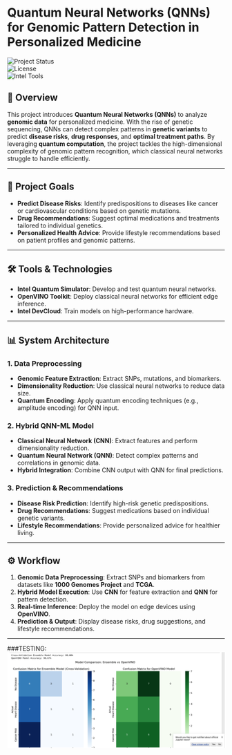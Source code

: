 # Quantum Neural Networks (QNNs) for Genomic Pattern Detection in Personalized Medicine  

![Project Status](https://img.shields.io/badge/Status-In%20Development-blue)  
![License](https://img.shields.io/badge/License-MIT-green)  
![Intel Tools](https://img.shields.io/badge/Intel%20Tools-Quantum%20Simulator%20%7C%20OpenVINO-lightgrey)  

## 📑 Overview  
This project introduces **Quantum Neural Networks (QNNs)** to analyze **genomic data** for personalized medicine. With the rise of genetic sequencing, QNNs can detect complex patterns in **genetic variants** to predict **disease risks**, **drug responses**, and **optimal treatment paths**. By leveraging **quantum computation**, the project tackles the high-dimensional complexity of genomic pattern recognition, which classical neural networks struggle to handle efficiently.

---

## 🚀 Project Goals  
- **Predict Disease Risks**: Identify predispositions to diseases like cancer or cardiovascular conditions based on genetic mutations.  
- **Drug Recommendations**: Suggest optimal medications and treatments tailored to individual genetics.  
- **Personalized Health Advice**: Provide lifestyle recommendations based on patient profiles and genomic patterns.  

---

## 🛠 Tools & Technologies  
- **Intel Quantum Simulator**: Develop and test quantum neural networks.  
- **OpenVINO Toolkit**: Deploy classical neural networks for efficient edge inference.  
- **Intel DevCloud**: Train models on high-performance hardware.  

---

## 📊 System Architecture  
### **1. Data Preprocessing**  
- **Genomic Feature Extraction**: Extract SNPs, mutations, and biomarkers.  
- **Dimensionality Reduction**: Use classical neural networks to reduce data size.  
- **Quantum Encoding**: Apply quantum encoding techniques (e.g., amplitude encoding) for QNN input.  

### **2. Hybrid QNN-ML Model**  
- **Classical Neural Network (CNN)**: Extract features and perform dimensionality reduction.  
- **Quantum Neural Network (QNN)**: Detect complex patterns and correlations in genomic data.  
- **Hybrid Integration**: Combine CNN output with QNN for final predictions.

### **3. Prediction & Recommendations**  
- **Disease Risk Prediction**: Identify high-risk genetic predispositions.  
- **Drug Recommendations**: Suggest medications based on individual genetic variants.  
- **Lifestyle Recommendations**: Provide personalized advice for healthier living.  

---

## ⚙️ Workflow  
1. **Genomic Data Preprocessing**: Extract SNPs and biomarkers from datasets like **1000 Genomes Project** and **TCGA**.  
2. **Hybrid Model Execution**: Use **CNN** for feature extraction and **QNN** for pattern detection.  
3. **Real-time Inference**: Deploy the model on edge devices using **OpenVINO**.  
4. **Prediction & Output**: Display disease risks, drug suggestions, and lifestyle recommendations.

---

###TESTING:
![QNNGPD](qnaccuracy.webp)
